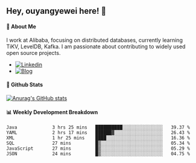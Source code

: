 ## Hey, ouyangyewei here! :wave:

#### :rocket: About Me
I work at Alibaba, focusing on distributed databases, currently learning TiKV, LevelDB, Kafka. I am passionate about contributing to widely used open source projects.

- [![Linkedin](https://img.shields.io/badge/LinkedIn-ouyangyewei-blue)](https://www.linkedin.com/in/ouyangyewei/)
- [![Blog](https://img.shields.io/badge/Blog-yeweiouyang-orange)](https://blog.csdn.net/yeweiouyang)

#### :star2: Github Stats
[![Anurag's GitHub stats](https://github-readme-stats.vercel.app/api?username=ouyangyewei&show_icons=true&cache_seconds=3600&theme=tokyonight)](https://github.com/anuraghazra/github-readme-stats)

#### :bar_chart: Weekly Development Breakdown
<!--START_SECTION:waka-->

```text
Java             3 hrs 25 mins   ██████████░░░░░░░░░░░░░░░   39.37 %
YAML             2 hrs 17 mins   ██████▓░░░░░░░░░░░░░░░░░░   26.43 %
XML              1 hr 25 mins    ████░░░░░░░░░░░░░░░░░░░░░   16.36 %
SQL              27 mins         █▒░░░░░░░░░░░░░░░░░░░░░░░   05.34 %
JavaScript       27 mins         █▒░░░░░░░░░░░░░░░░░░░░░░░   05.29 %
JSON             24 mins         █▒░░░░░░░░░░░░░░░░░░░░░░░   04.75 %
```

<!--END_SECTION:waka-->
